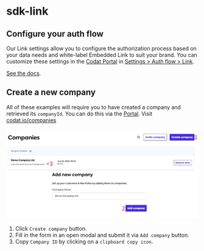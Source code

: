 # sdk-link
## Configure your auth flow

Our Link settings allow you to configure the authorization process based on your data needs and white-label Embedded Link to suit your brand. You can customize these settings in the [Codat Portal](https://app.codat.io/) in [Settings > Auth flow > Link](https://app.codat.io/settings/link-settings).

[See the docs](https://docs.codat.io/auth-flow/customize/customize-link).
<h2 id='create-company'>Create a new company</h2>

All of these examples will require you to have created a company and retrieved its `companyId`. You can do this via the [Portal](https://app.codat.io/).
Visit [codat.io/companies](https://app.codat.io/companies)


![Create Company](./public/new-company.png "Create New Company")


1. Click `Create company` button.
2. Fill in the form in an open modal and submit it via `Add company` button.
3. Copy `Company ID` by clicking on a `clipboard copy icon`.
